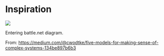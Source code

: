 # Inspiration

![](https://db-feed.s3.amazonaws.com/legacy/Screenshot_20190628_125554-1561741047677.png)

Entering battle.net diagram.

From: https://medium.com/@cwodtke/five-models-for-making-sense-of-complex-systems-134be897b6b3